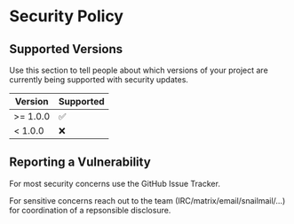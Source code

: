 # Security Policy

## Supported Versions

Use this section to tell people about which versions of your project are
currently being supported with security updates.

| Version | Supported          |
| ------- | ------------------ |
| >= 1.0.0   | :white_check_mark: |
| < 1.0.0   | :x:                |

## Reporting a Vulnerability

For most security concerns use the GitHub Issue Tracker.

For sensitive concerns reach out to the team (IRC/matrix/email/snailmail/...) for coordination of a repsonsible disclosure.
